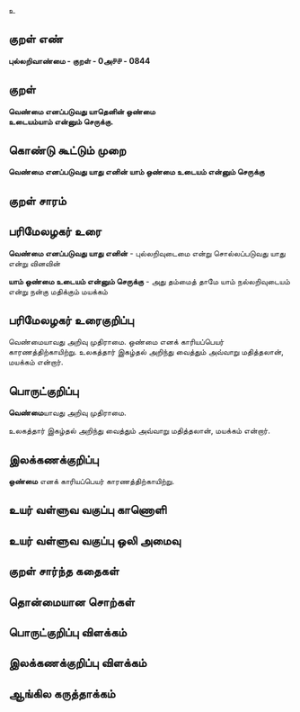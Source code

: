 உ

## குறள் எண் 

**புல்லறிவாண்மை - குறள் - 0அ௪௪ - 0844**

## குறள் 

**வெண்மை எனப்படுவது யாதெனின் ஒண்மை  
உடையம்யாம் என்னும் செருக்கு.**

## கொண்டு கூட்டும் முறை

**வெண்மை எனப்படுவது யாது எனின் யாம் ஒண்மை உடையம் என்னும் செருக்கு** 

## குறள் சாரம் 


## பரிமேலழகர் உரை

**வெண்மை எனப்படுவது யாது எனின்** - புல்லறிவுடைமை என்று சொல்லப்படுவது யாது என்று வினவின் 

**யாம் ஒண்மை உடையம் என்னும் செருக்கு** - அது தம்மைத் தாமே யாம் நல்லறிவுடையம் என்று நன்கு மதிக்கும் மயக்கம் 

## பரிமேலழகர் உரைகுறிப்பு   

வெண்மையாவது அறிவு முதிராமை. ஒண்மை எனக் காரியப்பெயர் காரணத்திற்காயிற்று. உலகத்தார் இகழ்தல் அறிந்து வைத்தும் அவ்வாறு மதித்தலான், மயக்கம் என்றார்.

## பொருட்குறிப்பு 

**வெண்மை**யாவது அறிவு முதிராமை.  

உலகத்தார் இகழ்தல் அறிந்து வைத்தும் அவ்வாறு மதித்தலான், மயக்கம் என்றார்.

## இலக்கணக்குறிப்பு  

**ஒண்மை** எனக் காரியப்பெயர் காரணத்திற்காயிற்று.

## உயர் வள்ளுவ வகுப்பு காணொளி


## உயர் வள்ளுவ வகுப்பு ஒலி அமைவு 

 
## குறள் சார்ந்த கதைகள் 


## தொன்மையான சொற்கள்


## பொருட்குறிப்பு விளக்கம்


## இலக்கணக்குறிப்பு விளக்கம்


## ஆங்கில கருத்தாக்கம் 


